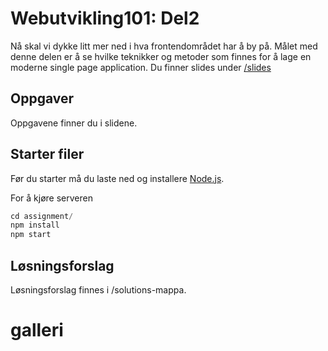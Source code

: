 # Webutvikling101: Del2
Nå skal vi dykke litt mer ned i hva frontendområdet har å by på. Målet med denne
delen er å se hvilke teknikker og metoder som finnes for å lage en moderne
single page application. Du finner slides under [/slides](https://github.com/bekk/web-intro/tree/master/assignments/bildegalleri/slides)

## Oppgaver
Oppgavene finner du i slidene.

## Starter filer
Før du starter må du laste ned og installere [Node.js](https://nodejs.org/).

For å kjøre serveren
```javascript
cd assignment/
npm install
npm start
```

## Løsningsforslag
Løsningsforslag finnes i /solutions-mappa.
# galleri

